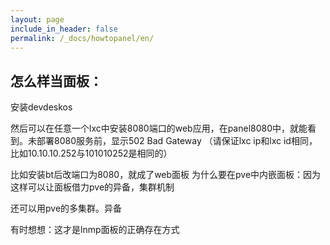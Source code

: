 ```yaml
---
layout: page
include_in_header: false
permalink: /_docs/howtopanel/en/
---
```



怎么样当面板：
-------

安装devdeskos

然后可以在任意一个lxc中安装8080端口的web应用，在panel8080中，就能看到。未部署8080服务前，显示502 Bad Gateway
（请保证lxc ip和lxc id相同，比如10.10.10.252与101010252是相同的）

比如安装bt后改端口为8080，就成了web面板
为什么要在pve中内嵌面板：因为这样可以让面板借力pve的异备，集群机制

还可以用pve的多集群。异备

有时想想：这才是lnmp面板的正确存在方式
